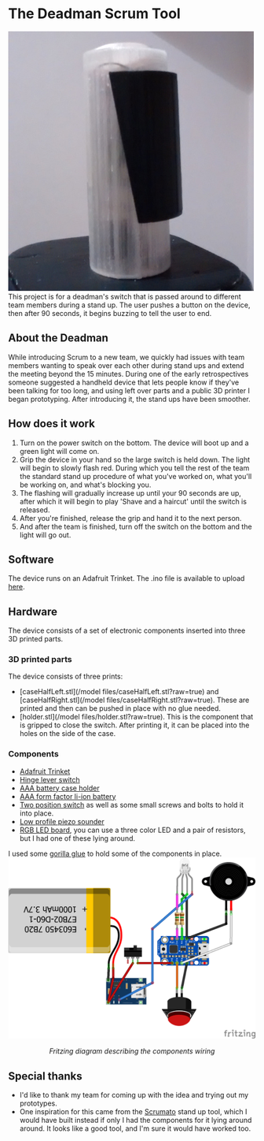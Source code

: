 # The Deadman Scrum Tool
![Deadman Scrum Tool](/images/DeadmanPicSmall.jpg?raw=true "Deadman Scrum Tool")
This project is for a deadman's switch that is passed around to different team members during a stand up. The user pushes a button on the device, then after 90 seconds, it begins buzzing to tell the user to end.
## About the Deadman
While introducing Scrum to a new team, we quickly had issues with team members wanting to speak over each other during stand ups and extend the meeting beyond the 15 minutes. During one of the early retrospectives someone suggested a handheld device that lets people know if they've been talking for too long, and using left over parts and a public 3D printer I began prototyping. After introducing it, the stand ups have been smoother.
## How does it work
1. Turn on the power switch on the bottom. The device will boot up and a green light will come on.
2. Grip the device in your hand so the large switch is held down. The light will begin to slowly flash red. During which you tell the rest of the team the standard stand up procedure of what you've worked on, what you'll be working on, and what's blocking you.
3. The flashing will gradually increase up until your 90 seconds are up, after which it will begin to play 'Shave and a haircut' until the switch is released.
4. After you're finished, release the grip and hand it to the next person.
5. And after the team is finished, turn off the switch on the bottom and the light will go out.
## Software
The device runs on an Adafruit Trinket. The .ino file is available to upload [here](/code/deadman/deadman.ino?raw=true).
## Hardware
The device consists of a set of electronic components inserted into three 3D printed parts.
### 3D printed parts
The device consists of three prints:
* [caseHalfLeft.stl](/model files/caseHalfLeft.stl?raw=true) and [caseHalfRight.stl](/model files/caseHalfRight.stl?raw=true). These are printed and then can be pushed in place with no glue needed.
* [holder.stl](/model files/holder.stl?raw=true). This is the component that is gripped to close the switch. After printing it, it can be placed into the holes on the side of the case.
### Components
* [Adafruit Trinket](https://www.amazon.co.uk/gp/product/B00M40XTI4/ref=oh_aui_detailpage_o05_s00?ie=UTF8&psc=1)
* [Hinge lever switch](https://www.amazon.co.uk/gp/product/B00M1ZTO2C/ref=oh_aui_detailpage_o04_s01?ie=UTF8&psc=1)
* [AAA battery case holder](https://www.amazon.co.uk/gp/product/B00H8T6J3S/ref=oh_aui_detailpage_o04_s00?ie=UTF8&psc=1)
* [AAA form factor li-ion battery](https://www.amazon.co.uk/gp/product/B016CT546C/ref=oh_aui_detailpage_o04_s00?ie=UTF8&psc=1)
* [Two position switch](https://www.amazon.co.uk/gp/product/B007QAJMHO/ref=oh_aui_detailpage_o03_s00?ie=UTF8&psc=1) as well as some small screws and bolts to hold it into place.
* [Low profile piezo sounder](https://www.maplin.co.uk/p/30v-very-low-profile-piezo-sounder-4mm-ku57m)
* [RGB LED board](https://www.amazon.co.uk/kwmobile-RGB-LED-module-Arduino/dp/B01N248IOR/ref=sr_1_22?ie=UTF8&qid=1515148985&sr=8-22&keywords=RGB+LED+board), you can use a three color LED and a pair of resistors, but I had one of these lying around.

I used some [gorilla glue](https://www.amazon.co.uk/gp/product/B009NQQJFC/ref=oh_aui_detailpage_o01_s00?ie=UTF8&psc=1) to hold some of the components in place.
![Fritzing diagram](/images/Board.png?raw=true "Fritzing diagram")
<p align="center"><i>Fritzing diagram describing the components wiring</i></p>

## Special thanks
* I'd like to thank my team for coming up with the idea and trying out my prototypes.
* One inspiration for this came from the [Scrumato](https://github.com/platisd/scrumtato) stand up tool, which I would have built instead if only I had the components for it lying around around. It looks like a good tool, and I'm sure it would have worked too.
